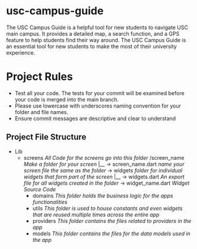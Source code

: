 # usc-campus-guide
The USC Campus Guide is a helpful tool for new students to navigate USC main campus. It provides a detailed map, a search function, and a GPS feature to help students find their way around.  The USC Campus Guide is an essential tool for new students to make the most of their university experience.

# Project Rules
- Test all your code. The tests for your commit will be examined before your code is merged into the main branch.
- Please use lowercase with underscores naming convention for your folder and file names.
- Ensure commit messages are descriptive and clear to understand

## Project File Structure
- Lib 
     - screens  *All Code for the screens go into this folder*
       /screen_name *Make a folder for your screen*
                                |__
                                   -> screen_name.dart *name your screen file the same as the folder*
                                   -> widgets *folder for individual widgets that form part of the screen*
                                             |__
                                                -> widgets.dart *An export file for all widgets created in the folder*
                                                -> widget_name.dart *Widget Source Code*               
        - domains *This folder holds the business logic for the apps functionalities*
        - utils *This folder is used to house constants and even widgets that are reused multiple times across the entire app*
        - providers *This folder contains the files related to providers in the app*
        - models  *This folder contains the files for the data models used in the app*
         
  
  

